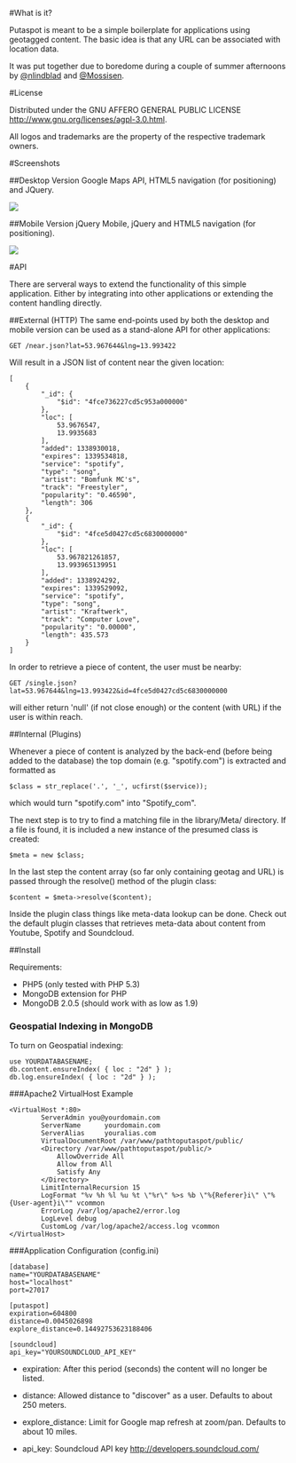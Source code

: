 #What is it?

Putaspot is meant to be a simple boilerplate for applications using geotagged content. The basic idea is that any URL can be associated with location data.

It was put together due to boredome during a couple of summer afternoons by <a href="http://twitter.com/nlindblad">@nlindblad</a> and <a href="http://twitter.com/mossisen">@Mossisen</a>.

#License

Distributed under the GNU AFFERO GENERAL PUBLIC LICENSE <http://www.gnu.org/licenses/agpl-3.0.html>.

All logos and trademarks are the property of the respective trademark owners.

#Screenshots

##Desktop Version
Google Maps API, HTML5 navigation (for positioning) and JQuery.

<img src="http://dl.dropbox.com/u/1236795/putaspot-desktop.png" />

##Mobile Version
jQuery Mobile, jQuery and HTML5 navigation (for positioning).

<img src="http://dl.dropbox.com/u/1236795/putaspot-mobile.png" />

#API

There are serveral ways to extend the functionality of this simple application. Either by integrating into other applications or extending the content handling directly.

##External (HTTP)
The same end-points used by both the desktop and mobile version can be used as a stand-alone API for other applications:

	GET /near.json?lat=53.967644&lng=13.993422
	
Will result in a JSON list of content near the given location:
	
	[
	    {
	        "_id": {
	            "$id": "4fce736227cd5c953a000000"
	        },
	        "loc": [
	            53.9676547,
	            13.9935683
	        ],
	        "added": 1338930018,
	        "expires": 1339534818,
	        "service": "spotify",
	        "type": "song",
	        "artist": "Bomfunk MC's",
	        "track": "Freestyler",
	        "popularity": "0.46590",
	        "length": 306
	    },
	    {
	        "_id": {
	            "$id": "4fce5d0427cd5c6830000000"
	        },
	        "loc": [
	            53.967821261857,
	            13.993965139951
	        ],
	        "added": 1338924292,
	        "expires": 1339529092,
	        "service": "spotify",
	        "type": "song",
	        "artist": "Kraftwerk",
	        "track": "Computer Love",
	        "popularity": "0.00000",
	        "length": 435.573
	    }
	]
	
In order to retrieve a piece of content, the user must be nearby:

	GET /single.json?lat=53.967644&lng=13.993422&id=4fce5d0427cd5c6830000000
	
will either return 'null' (if not close enough) or the content (with URL) if the user is within reach.

##Internal (Plugins)

Whenever a piece of content is analyzed by the back-end (before being added to the database) the top domain (e.g. "spotify.com") is extracted and formatted as

	$class = str_replace('.', '_', ucfirst($service));
	
which would turn "spotify.com" into "Spotify_com".

The next step is to try to find a matching file in the library/Meta/ directory. If a file is found, it is included a new instance of the presumed class is created:

	$meta = new $class;
	
In the last step the content array (so far only containing geotag and URL) is passed through the resolve() method of the plugin class:

	$content = $meta->resolve($content);
	
Inside the plugin class things like meta-data lookup can be done. Check out the default plugin classes that retrieves meta-data about content from Youtube, Spotify and Soundcloud.

##Install

Requirements:

* PHP5 (only tested with PHP 5.3)
* MongoDB extension for PHP
* MongoDB 2.0.5 (should work with as low as 1.9)

### Geospatial Indexing in MongoDB

To turn on Geospatial indexing:

	use YOURDATABASENAME;
	db.content.ensureIndex( { loc : "2d" } );
	db.log.ensureIndex( { loc : "2d" } );

###Apache2 VirtualHost Example

	<VirtualHost *:80>
			ServerAdmin you@yourdomain.com
        	ServerName      yourdomain.com
			ServerAlias     youralias.com
			VirtualDocumentRoot /var/www/pathtoputaspot/public/
			<Directory /var/www/pathtoputaspot/public/>
				AllowOverride All
				Allow from All
				Satisfy Any
			</Directory>
			LimitInternalRecursion 15
			LogFormat "%v %h %l %u %t \"%r\" %>s %b \"%{Referer}i\" \"%{User-agent}i\"" vcommon
			ErrorLog /var/log/apache2/error.log
			LogLevel debug
 			CustomLog /var/log/apache2/access.log vcommon
	</VirtualHost>
	
###Application Configuration (config.ini)

	[database]
	name="YOURDATABASENAME"
	host="localhost"
	port=27017

	[putaspot]
	expiration=604800
	distance=0.0045026898
	explore_distance=0.14492753623188406
	
	[soundcloud]
	api_key="YOURSOUNDCLOUD_API_KEY"
	
* expiration: After this period (seconds) the content will no longer be listed.

* distance: Allowed distance to "discover" as a user. Defaults to about 250 meters.

* explore_distance: Limit for Google map refresh at zoom/pan. Defaults to about 10 miles.

* api_key: Soundcloud API key <http://developers.soundcloud.com/>
